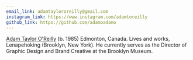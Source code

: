 ```yaml
---
email_link: adamtaylororeilly@gmail.com
instagram_link: https://www.instagram.com/adamtoreilly
github_link: https://github.com/adamoadamo
---
```

[Adam Taylor O'Reilly](mailto:adamtaylororeilly@gmail.com) (b. 1985) Edmonton, Canada. Lives and works, Lenapehoking (Brooklyn, New York). He currently serves as the Director of Graphic Design and Brand Creative at the Brooklyn Museum.

